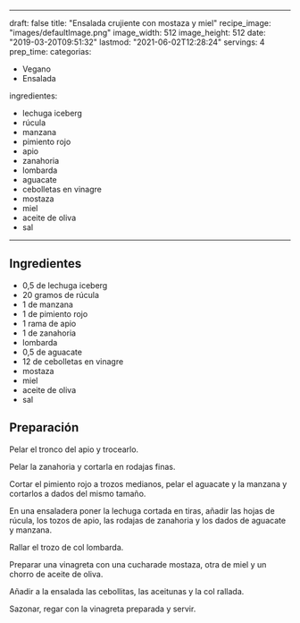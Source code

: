 
---
draft: false
title: "Ensalada crujiente con mostaza y miel"
recipe_image: "images/defaultImage.png"
image_width: 512
image_height: 512
date: "2019-03-20T09:51:32"
lastmod: "2021-06-02T12:28:24"
servings: 4
prep_time: 
categorias:
  - Vegano
  - Ensalada

ingredientes:
  - lechuga iceberg
  - rúcula
  - manzana
  - pimiento rojo
  - apio
  - zanahoria
  - lombarda
  - aguacate
  - cebolletas en vinagre
  - mostaza
  - miel
  - aceite de oliva
  - sal
---

## Ingredientes
- 0,5  de lechuga iceberg
- 20 gramos de rúcula
- 1  de manzana
- 1  de pimiento rojo
- 1 rama de apio
- 1  de zanahoria
- lombarda
- 0,5  de aguacate
- 12  de cebolletas en vinagre
- mostaza
- miel
- aceite de oliva
- sal

## Preparación
Pelar el tronco del apio y trocearlo.

Pelar la zanahoria y cortarla en rodajas finas.

Cortar el pimiento rojo a trozos medianos, pelar el aguacate y la manzana y cortarlos a dados del mismo tamaño.

En una ensaladera poner la lechuga cortada en tiras, añadir las hojas de rúcula, los tozos de apio, las rodajas de zanahoria y los dados de aguacate y manzana.

Rallar el trozo de col lombarda.

Preparar una vinagreta con una cucharade mostaza, otra de miel y un chorro de aceite de oliva.

Añadir a la ensalada las cebollitas, las aceitunas y la col rallada.

Sazonar, regar con la vinagreta preparada y servir.


